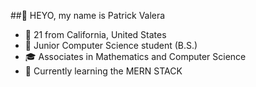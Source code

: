 
##👋 HEYO, my name is Patrick Valera</h3>

- 🥔 21 from California, United States
- 🌱 Junior Computer Science student (B.S.)
- 🎓 Associates in Mathematics and Computer Science
- 🔭 Currently learning the MERN STACK
